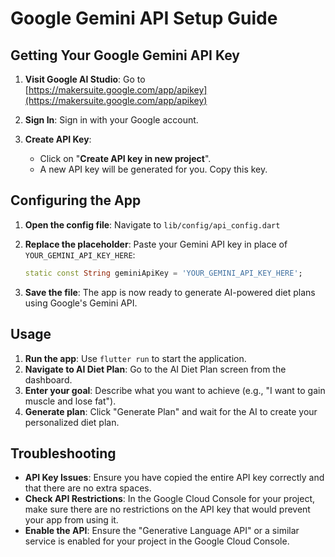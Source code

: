 # Google Gemini API Setup Guide

## Getting Your Google Gemini API Key

1.  **Visit Google AI Studio**: Go to [https://makersuite.google.com/app/apikey](https://makersuite.google.com/app/apikey)

2.  **Sign In**: Sign in with your Google account.

3.  **Create API Key**:
    *   Click on "**Create API key in new project**".
    *   A new API key will be generated for you. Copy this key.

## Configuring the App

1.  **Open the config file**: Navigate to `lib/config/api_config.dart`

2.  **Replace the placeholder**: Paste your Gemini API key in place of `YOUR_GEMINI_API_KEY_HERE`:
    ```dart
    static const String geminiApiKey = 'YOUR_GEMINI_API_KEY_HERE';
    ```

3.  **Save the file**: The app is now ready to generate AI-powered diet plans using Google's Gemini API.

## Usage

1.  **Run the app**: Use `flutter run` to start the application.
2.  **Navigate to AI Diet Plan**: Go to the AI Diet Plan screen from the dashboard.
3.  **Enter your goal**: Describe what you want to achieve (e.g., "I want to gain muscle and lose fat").
4.  **Generate plan**: Click "Generate Plan" and wait for the AI to create your personalized diet plan.

## Troubleshooting

*   **API Key Issues**: Ensure you have copied the entire API key correctly and that there are no extra spaces.
*   **Check API Restrictions**: In the Google Cloud Console for your project, make sure there are no restrictions on the API key that would prevent your app from using it.
*   **Enable the API**: Ensure the "Generative Language API" or a similar service is enabled for your project in the Google Cloud Console. 